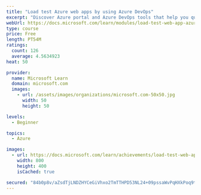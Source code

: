 ```yaml
---
title: "Load test Azure web apps by using Azure DevOps"
excerpt: "Discover Azure portal and Azure DevOps tools that help you quickly and efficiently define and scale up load tests for apps."
webUrl: https://docs.microsoft.com/learn/modules/load-test-web-app-azure-devops/
type: course
price: Free
length: PT54M
ratings:
  count: 126
  average: 4.5634923
heat: 50

provider:
  name: Microsoft Learn
  domain: microsoft.com
  images:
    - url: /assets/images/organizations/microsoft.com-50x50.jpg
      width: 50
      height: 50

levels:
  - Beginner

topics:
  - Azure

images:
  - url: https://docs.microsoft.com/learn/achievements/load-test-web-app-azure-devops-social.png
    width: 800
    height: 400
    isCached: true

secured: "84b0p8v/aZsdTjLNDZHYCeGiVhxo2TmTTHPD53NL24+09pssaWvPqHXkPoq9tPl8v//hjNwqAI130E572Vr4at6GqPRWbdg6wZc33akAfHqnfsicHDfkr1kAH5SV0eCFcwHfgTC+DQv7k+VZmvEGPxYt1CxC9NJXp/NjCWwixrqu+XzffzXAcl6y6ND1viyHQkCPNe2RU2l2gbzTBLI692hGHR62BMFZgytVcdK6eQlqmTNLa4Dta3tizvXzvig3oLYHf50ppf83eIf1QynWoOxdRSo5eMbJzEKyi9THp0JRVG90bHWJt/LnapF7eX4c0ASurOPeJpdp5PdoH8qmJ7DVcp4oDwCh89Q+tTg+ibXoTBCsMgBddMMCa4D3adTUyzJydko8GWGAWyywojfNK5Um0FORZhoU23yzh5reAoM=;vFMuJL+oyB6mUfutNWNRxg=="
---
```


